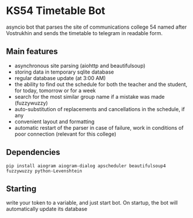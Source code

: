 # KS54 Timetable Bot
asyncio bot that parses the site of communications college 54 named after Vostrukhin and sends the timetable to telegram in readable form.
## Main features
- asynchronous site parsing (aiohttp and beautifulsoup)
- storing data in temporary sqlite database
- regular database update (at 3:00 AM)
- the ability to find out the schedule for both the teacher and the student, for today, tomorrow or for a week
- search for the most similar group name if a mistake was made (fuzzywuzzy)
- auto-substitution of replacements and cancellations in the schedule, if any
- convenient layout and formatting
- automatic restart of the parser in case of failure, work in conditions of poor connection (relevant for this college)
## Dependencies
    pip install aiogram aiogram-dialog apscheduler beautifulsoup4 fuzzywuzzy python-Levenshtein
## Starting
write your token to a variable, and just start bot. On startup, the bot will automatically update its database
